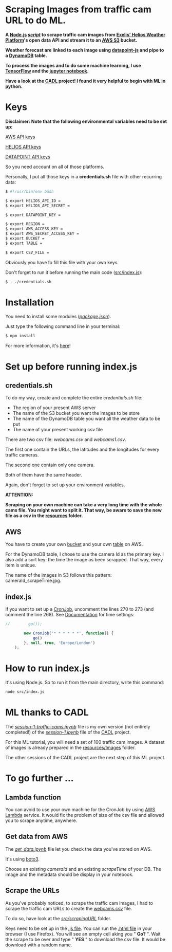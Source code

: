 # Scraping Images from traffic cam URL to do ML.

__A [Node.js](https://nodejs.org/en/) _[script](https://github.com/met-office-lab/machine-learning-traffic-cams/blob/master/src/index.js)_ to scrape traffic cam images from [Exelis’ Helios Weather Platform](https://helios.earth/explore/login)'s open data API and stream it to an [AWS S3](https://aws.amazon.com/fr/documentation/s3/) bucket.__

__Weather forecast are linked to each image using [datapoint-js](https://github.com/jacobtomlinson/datapoint-js) and pipe to a [DynamoDB](https://aws.amazon.com/fr/documentation/dynamodb/) table.__

__To process the images and to do some machine learning, I use [TensorFlow](https://www.tensorflow.org/versions/r0.10/get_started/os_setup.html) and the [jupyter notebook](http://jupyter.org/).__

__Have a look at the [CADL](https://github.com/pkmital/CADL) project! I found it very helpful to begin with ML in python.__

# Keys

__Disclaimer: Note that the following environmental variables need to be set up:__

[AWS API keys](http://docs.aws.amazon.com/ses/latest/DeveloperGuide/get-aws-keys.html)

[HELIOS API keys](https://helios.earth/developers/api/session/)

[DATAPOINT API keys](http://www.metoffice.gov.uk/datapoint)

So you need account on all of those platforms.

Personally, I put all those keys in a __credentials.sh__ file with other recurring data: 

```Bash
$ #!/usr/bin/env bash

$ export HELIOS_API_ID =
$ export HELIOS_API_SECRET =

$ export DATAPOINT_KEY =

$ export REGION =
$ export AWS_ACCESS_KEY =
$ export AWS_SECRET_ACCESS_KEY =
$ export BUCKET =
$ export TABLE =

$ export CSV_FILE =
```

Obviously you have to fill this file with your own keys.

Don't forget to run it before running the main code ([src/index.js](https://github.com/met-office-lab/machine-learning-traffic-cams/blob/master/src/index.js)):

```Bash
$ . ./credentials.sh
```

# Installation

You need to install some modules (_[package.json](https://github.com/met-office-lab/machine-learning-traffic-cams/blob/master/package.json)_).

Just type the following command line in your terminal:

```Bash
$ npm install
```

For more information, it's [here](https://docs.npmjs.com/getting-started/using-a-package.json)!

# Set up before running index.js

## credentials.sh

To do my way, create and complete the entire _credentials.sh_ file:
 - The region of your present AWS server
 - The name of the S3 bucket you want the images to be store
 - The name of the DynamoDB table you want all the weather data to be put
 - The name of your present working csv file

There are two csv file: _webcams.csv_ and _webcams1.csv_.

The first one contain the URLs, the latitudes and the longitudes for every traffic cameras.

The second one contain only one camera.

Both of them have the same header.

Again, don't forget to set up your environment variables.

__ATTENTION:__

__Scraping on your own machine can take a very long time with the whole cams file. You might want to split it. That way, be aware to save the new file as a csv in the [resources](https://github.com/met-office-lab/machine-learning-traffic-cams/tree/master/resources) folder.__

## AWS

You have to create your own [bucket](http://docs.aws.amazon.com/AmazonS3/latest/gsg/CreatingABucket.html) and your own [table](http://docs.aws.amazon.com/amazondynamodb/latest/APIReference/API_CreateTable.html) on AWS.

For the DynamoDB table, I chose to use the camera Id as the primary key. I also add a sort key: the time the image as been scrapped. That way, every item is unique.

The name of the images in S3 follows this pattern: cameraId_scrapeTime.jpg.

## index.js

If you want to set up a [CronJob](https://en.wikipedia.org/wiki/Cron), uncomment the lines 270 to 273 (and comment the line 268). See [Documentation](https://github.com/ncb000gt/node-cron) for time settings:

```JavaScript
//        go());

        new CronJob('* * * * * *', function() {
            go()
        }, null, true, 'Europe/London')
    );
```

# How to run index.js

It's using Node.js. So to run it from the main directory, write this command:

```Bash
node src/index.js
```

# ML thanks to CADL

The _[session-1-traffic-cams.ipynb](https://github.com/met-office-lab/machine-learning-traffic-cams/tree/master/resources/session-1-traffic-cams.ipynb)_ file is my own version (not entirely completed!) of the _[session-1.ipynb](https://github.com/pkmital/CADL/blob/master/session-1/session-1.ipynb)_ file of the [CADL](https://github.com/pkmital/CADL) project.

For this ML tutorial, you will need a set of 100 traffic cam images. A dataset of images is already prepared in the [resources/Images](https://github.com/met-office-lab/machine-learning-traffic-cams/tree/master/resources/Images) folder.

The other sessions of the CADL project are the next step of this ML project.

# To go further ...

## Lambda function

You can avoid to use your own machine for the CronJob by using [AWS Lambda](http://docs.aws.amazon.com/lambda/latest/dg/welcome.html) service.
It would fix the problem of size of the csv file and allowed you to scrape anytime, anywhere.

## Get data from AWS

The _[get_data.ipynb](https://github.com/met-office-lab/machine-learning-traffic-cams/tree/master/resources/get_data.ipynb)_ file let you check the data you've stored on AWS.

It's using [boto3](http://boto3.readthedocs.io/en/latest/).

Choose an existing _cameraId_ and an existing _scrapeTime_ of your DB. The image and the metadata should be display in your notebook. 

## Scrape the URLs

As you've probably noticed, to scrape the traffic cam images, I had to scrape the traffic cam URLs to create the [webcams.csv](https://github.com/met-office-lab/machine-learning-traffic-cams/tree/master/resources/webcams.csv) file.

To do so, have look at the _[src/scrapingURL](https://github.com/met-office-lab/machine-learning-traffic-cams/tree/master/src/scrapingURL)_ folder.

Keys need to be set up in the [.js file](https://github.com/met-office-lab/machine-learning-traffic-cams/blob/antoine/src/scarpingURL/js/scrapingURL.js). You can run the [.html file](https://github.com/met-office-lab/machine-learning-traffic-cams/blob/antoine/src/scarpingURL/html/scrapingURL.html) in your browser (I use Firefox). You will see an empty cell aking you " __Go?__ ". Wait the scrape to be over and type " __YES__ " to download the csv file. It would be download with a random name.
